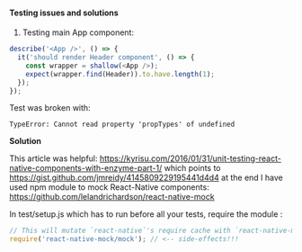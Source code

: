 #### Testing issues and solutions

1. Testing main App component:

```js
describe('<App />', () => {
  it('should render Header component', () => {
    const wrapper = shallow(<App />);
    expect(wrapper.find(Header)).to.have.length(1);
  });
});
```

Test was broken with:

```
TypeError: Cannot read property 'propTypes' of undefined
```

**Solution**

This article was helpful: https://kyrisu.com/2016/01/31/unit-testing-react-native-components-with-enzyme-part-1/ which points to https://gist.github.com/jmreidy/4145809229195441d4d4 at the end I have used npm module to mock React-Native components:
https://github.com/lelandrichardson/react-native-mock

In test/setup.js which has to run before all your tests, require the module :

```js
// This will mutate `react-native`'s require cache with `react-native-mock`'s.
require('react-native-mock/mock'); // <-- side-effects!!!

```
